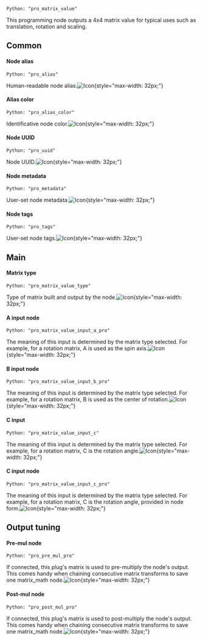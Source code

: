 `Python: "pro_matrix_value"`

This programming node outputs a 4x4 matrix value for typical uses such as translation, rotation and scaling.
## Common

#### Node alias
`Python: "pro_alias"`

Human-readable node alias.![Icon](pro_matrix_value_swatch.png "Icon"){style="max-width: 32px;"}


#### Alias color
`Python: "pro_alias_color"`

Identificative node color.![Icon](pro_matrix_value_swatch.png "Icon"){style="max-width: 32px;"}


#### Node UUID
`Python: "pro_uuid"`

Node UUID.![Icon](pro_matrix_value_swatch.png "Icon"){style="max-width: 32px;"}


#### Node metadata
`Python: "pro_metadata"`

User-set node metadata.![Icon](pro_matrix_value_swatch.png "Icon"){style="max-width: 32px;"}


#### Node tags
`Python: "pro_tags"`

User-set node tags.![Icon](pro_matrix_value_swatch.png "Icon"){style="max-width: 32px;"}


## Main

#### Matrix type
`Python: "pro_matrix_value_type"`

Type of matrix built and output by the node.![Icon](pro_matrix_value_swatch.png "Icon"){style="max-width: 32px;"}


#### A input node
`Python: "pro_matrix_value_input_a_pro"`

The meaning of this input is determined by the matrix type selected. For example, for a rotation matrix, A is used as the spin axis.![Icon](pro_matrix_value_swatch.png "Icon"){style="max-width: 32px;"}


#### B input node
`Python: "pro_matrix_value_input_b_pro"`

The meaning of this input is determined by the matrix type selected. For example, for a rotation matrix, B is used as the center of rotation.![Icon](pro_matrix_value_swatch.png "Icon"){style="max-width: 32px;"}


#### C input
`Python: "pro_matrix_value_input_c"`

The meaning of this input is determined by the matrix type selected. For example, for a rotation matrix, C is the rotation angle.![Icon](pro_matrix_value_swatch.png "Icon"){style="max-width: 32px;"}


#### C input node
`Python: "pro_matrix_value_input_c_pro"`

The meaning of this input is determined by the matrix type selected. For example, for a rotation matrix, C is the rotation angle, provided in node form.![Icon](pro_matrix_value_swatch.png "Icon"){style="max-width: 32px;"}


## Output tuning

#### Pre-mul node
`Python: "pro_pre_mul_pro"`

If connected, this plug's matrix is used to pre-multiply the node's output. This comes handy when chaining consecutive matrix transforms to save one matrix_math node.![Icon](pro_matrix_value_swatch.png "Icon"){style="max-width: 32px;"}


#### Post-mul node
`Python: "pro_post_mul_pro"`

If connected, this plug's matrix is used to post-multiply the node's output. This comes handy when chaining consecutive matrix transforms to save one matrix_math node.![Icon](pro_matrix_value_swatch.png "Icon"){style="max-width: 32px;"}


